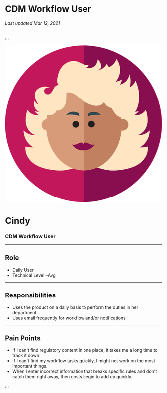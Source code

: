 # CDM Workflow User

###### Last updated Mar 12, 2021

:::

<div class="persona-header">

![Avatar Image](./assets/avatars/avatar83.svg)

<div>

# Cindy

### CDM Workflow User

</div>

</div>

---

## Role

-   Daily User
-   Technical Level –Avg


---

## Responsibilities

-   Uses the product on a daily basis to perform the duties in her department
-   Uses email frequently for workflow and/or notifications


---

## Pain Points

-   If I can't find regulatory content in one place, it takes me a long time to track it down.
-   If I can't find my workflow tasks quickly, I might not work on the most important things.
-   When I enter incorrect information that breaks specific rules and don't catch them right away, then costs begin to add up quickly.

:::
